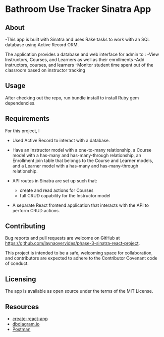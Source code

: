 # Bathroom Use Tracker Sinatra App

## About

-This app is built with Sinatra and uses Rake tasks to work with an SQL database using Active Record ORM. 

The application provides a database and web interface for admin to :
  -View Instructors, Courses, and Learners as well as their enrollments
  -Add instructors, courses, and learners 
  -Monitor student time spent out of the classroom based on instructor tracking

## Usage

After checking out the repo, run bundle install to install Ruby gem dependencies.

## Requirements

For this project, I 

- Used Active Record to interact with a database.
- Have an Instructor model with a one-to-many relationship, a Course model with a has-many and has-many-through relationship, an Enrollment join table that belongs to the Course and Learner models, and a Learner model with a has-many and has-many-through relationship. 

- API routes in Sinatra are set up such that:
  - create and read actions for Courses
  - full CRUD capability for the Instructor model
- A separate React frontend application that interacts with the API to
  perform CRUD actions.
  
## Contributing
Bug reports and pull requests are welcome on GitHub at https://github.com/laynaoyervides/phase-3-sinatra-react-project.

This project is intended to be a safe, welcoming space for collaboration, and contributors are expected to adhere to the Contributor Covenant code of conduct.

## Licensing
The app is available as open source under the terms of the MIT License.

## Resources

- [create-react-app][]
- [dbdiagram.io][]
- [Postman][postman download]

[create-react-app]: https://create-react-app.dev/docs/getting-started
[create repo]: https://docs.github.com/en/get-started/quickstart/create-a-repo
[dbdiagram.io]: https://dbdiagram.io/
[postman download]: https://www.postman.com/downloads/
[network tab]: https://developer.chrome.com/docs/devtools/network/
